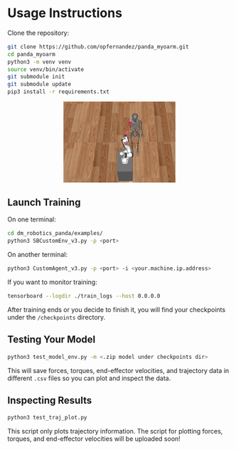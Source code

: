 # Usage Instructions

Clone the repository:

```bash
git clone https://github.com/opfernandez/panda_myoarm.git
cd panda_myoarm
python3 -m venv venv
source venv/bin/activate
git submodule init
git submodule update
pip3 install -r requirements.txt
```

<p align="center">
  <img src="img.png" alt="img" width="50%">
</p>

## Launch Training
On one terminal:
```bash
cd dm_robotics_panda/examples/
python3 SBCustomEnv_v3.py -p <port>
```

On another terminal:
```bash
python3 CustomAgent_v3.py -p <port> -i <your.machine.ip.address>
```

If you want to monitor training:
```bash
tensorboard --logdir ./train_logs --host 0.0.0.0
```

After training ends or you decide to finish it, you will find your checkpoints under the `/checkpoints` directory.

## Testing Your Model
```bash
python3 test_model_env.py -m <.zip model under checkpoints dir>
```
This will save forces, torques, end-effector velocities, and trajectory data in different `.csv` files so you can plot and inspect the data.

## Inspecting Results
```bash
python3 test_traj_plot.py
```
This script only plots trajectory information. The script for plotting forces, torques, and end-effector velocities will be uploaded soon!